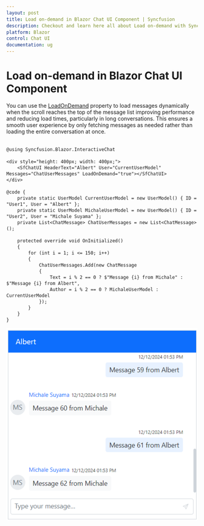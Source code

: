 ```yaml
---
layout: post
title: Load on-demand in Blazor Chat UI Component | Syncfusion
description: Checkout and learn here all about Load on-demand with Syncfusion Blazor Chat UI component in Blazor Server App and Blazor WebAssembly App.
platform: Blazor
control: Chat UI
documentation: ug
---
```


# Load on-demand in Blazor Chat UI Component

You can use the [LoadOnDemand](https://help.syncfusion.com/cr/blazor/Syncfusion.Blazor.InteractiveChat.SfChatUI.html#Syncfusion_Blazor_InteractiveChat_SfChatUI_LoadOnDemand) property to load messages dynamically when the scroll reaches the top of the message list improving performance and reducing load times, particularly in long conversations. This ensures a smooth user experience by only fetching messages as needed rather than loading the entire conversation at once. 

```cshtml

@using Syncfusion.Blazor.InteractiveChat

<div style="height: 400px; width: 400px;">
    <SfChatUI HeaderText="Albert" User="CurrentUserModel" Messages="ChatUserMessages" LoadOnDemand="true"></SfChatUI>
</div>

@code {
    private static UserModel CurrentUserModel = new UserModel() { ID = "User1", User = "Albert" };
    private static UserModel MichaleUserModel = new UserModel() { ID = "User2", User = "Michale Suyama" };
    private List<ChatMessage> ChatUserMessages = new List<ChatMessage>();

    protected override void OnInitialized()
    {
        for (int i = 1; i <= 150; i++)
        {
            ChatUserMessages.Add(new ChatMessage
            {
                Text = i % 2 == 0 ? $"Message {i} from Michale" : $"Message {i} from Albert",
                Author = i % 2 == 0 ? MichaleUserModel : CurrentUserModel
            });
        }
    }
}

```

![Blazor Chat UI LoadOnDemand](./images/load-on-demand.png)